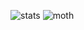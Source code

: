 ![stats](https://github-readme-stats.vercel.app/api?username=DakotaPride&count_private=true&show_icons=true&include_all_commits=true&theme=radical)
![moth](https://media.discordapp.net/attachments/761974468003495971/1139242809942093944/moth.gif?width=200&height=200)
